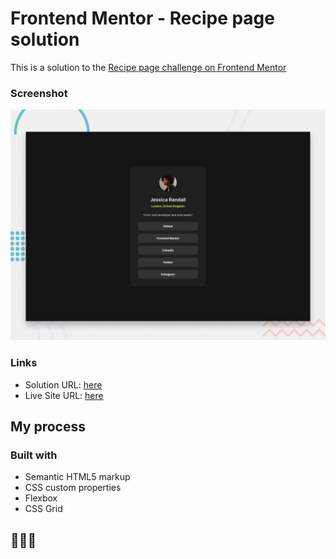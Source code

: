 # Frontend Mentor - Recipe page solution

This is a solution to the [Recipe page challenge on Frontend Mentor](https://www.frontendmentor.io/challenges/recipe-page-KiTsR8QQKm)

### Screenshot

![](./assets/design/desktop-preview.jpg)


### Links

- Solution URL: [here](https://www.frontendmentor.io/solutions/complete-social-media-profile-challenge-8Rz-T37EyV)
- Live Site URL: [here](https://rhuansousa.github.io/Projetos/01%20-%20recipe-page-main)

## My process

### Built with

- Semantic HTML5 markup
- CSS custom properties
- Flexbox
- CSS Grid

## 🤠🤠🤠